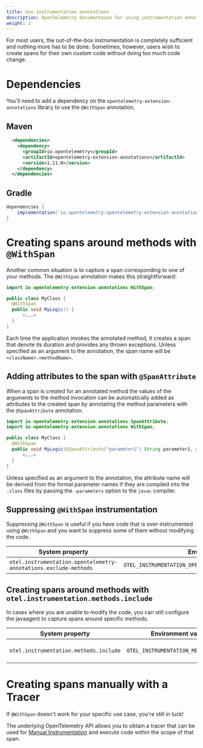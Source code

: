 ```yaml
---
title: Use instrumentation annotations
description: OpenTelemetry documentaion for using instrumentation annotations with Java agent.
weight: 2
---
```


For most users, the out-of-the-box instrumentation is completely sufficient and nothing more has to
be done.  Sometimes, however, users wish to create spans for their own custom code without doing too much code change.

# Dependencies

You'll need to add a dependency on the `opentelemetry-extension-annotations` library to 
use the `@WithSpan` annotation.

## Maven

```xml
  <dependencies>
    <dependency>
      <groupId>io.opentelemetry</groupId>
      <artifactId>opentelemetry-extension-annotations</artifactId>
      <version>1.11.0</version>
    </dependency>
  </dependencies>
```

## Gradle

```groovy
dependencies {
    implementation('io.opentelemetry:opentelemetry-extension-annotations:1.11.0')
}
```

# Creating spans around methods with `@WithSpan`

Another common situation is to capture a span corresponding to one of your methods. The
`@WithSpan` annotation makes this straightforward:

```java
import io.opentelemetry.extension.annotations.WithSpan;

public class MyClass {
  @WithSpan
  public void MyLogic() {
      <...>
  }
}
```

Each time the application invokes the annotated method, it creates a span that denote its duration
and provides any thrown exceptions. Unless specified as an argument to the annotation, the span name
will be `<className>.<methodName>`.


## Adding attributes to the span with `@SpanAttribute`

When a span is created for an annotated method the values of the arguments to the method invocation
can be automatically added as attributes to the created span by annotating the method parameters
with the `@SpanAttribute` annotation.

```java
import io.opentelemetry.extension.annotations.SpanAttribute;
import io.opentelemetry.extension.annotations.WithSpan;

public class MyClass {
  @WithSpan
  public void MyLogic(@SpanAttribute("parameter1") String parameter1, @SpanAttribute("parameter2") long parameter2) {
      <...>
  }
}
```

Unless specified as an argument to the annotation, the attribute name will be derived from the
formal parameter names if they are compiled into the `.class` files by passing the `-parameters`
option to the `javac` compiler.

## Suppressing `@WithSpan` instrumentation

Suppressing `@WithSpan` is useful if you have code that is over-instrumented using `@WithSpan`
and you want to suppress some of them without modifying the code.

| System property                                                  | Environment variable                                             | Purpose |
| ---------------------------------------------------------------- | ---------------------------------------------------------------- | ------- |
| `otel.instrumentation.opentelemetry-annotations.exclude-methods` | `OTEL_INSTRUMENTATION_OPENTELEMETRY_ANNOTATIONS_EXCLUDE_METHODS` | Suppress `@WithSpan` instrumentation for specific methods. Format is `my.package.MyClass1[method1,method2];my.package.MyClass2[method3]`

## Creating spans around methods with `otel.instrumentation.methods.include`

In cases where you are unable to modify the code, you can still configure the javaagent to capture
spans around specific methods.

| System property                        | Environment variable                   | Purpose |
| -------------------------------------- | -------------------------------------- | ------- |
| `otel.instrumentation.methods.include` | `OTEL_INSTRUMENTATION_METHODS_INCLUDE` | Add instrumentation for specific methods in lieu of `@WithSpan`. Format is `my.package.MyClass1[method1,method2];my.package.MyClass2[method3]`

# Creating spans manually with a Tracer

If `@WithSpan` doesn't work for your specific use case, you're still in luck!

The underlying OpenTelemetry API allows you to obtain a tracer 
that can be used for [Manual Instrumentation](../../manual)
and execute code within the scope of that span.